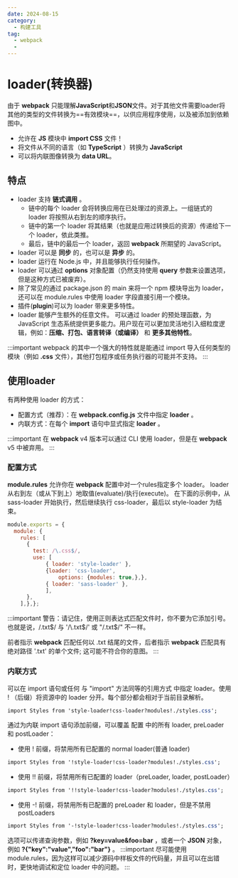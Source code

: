 ```yaml
---
date: 2024-08-15
category:
  - 构建工具
tag:
  - webpack
  - 
---
```



# loader(转换器)

由于 **webpack** 只能理解**JavaScript**和**JSON**文件。对于其他文件需要loader将其他的类型的文件转换为==有效模块==，以供应用程序使用，以及被添加到依赖图中。
- 允许在 **JS** 模块中 **import CSS** 文件！
- 将文件从不同的语言（如 **TypeScript** ）转换为 **JavaScript** 
- 可以将内联图像转换为 **data URL**。

## 特点
- loader 支持 **链式调用** 。
    - 链中的每个 loader 会将转换应用在已处理过的资源上。一组链式的 loader 将按照从右到左的顺序执行。
    - 链中的第一个 loader 将其结果（也就是应用过转换后的资源）传递给下一个 loader，依此类推。
    - 最后，链中的最后一个 loader，返回 **webpack** 所期望的 JavaScript。
- loader 可以是 **同步** 的，也可以是 **异步** 的。
- loader 运行在 Node.js 中，并且能够执行任何操作。
- loader 可以通过 **options** 对象配置（仍然支持使用 **query** 参数来设置选项，但是这种方式已被废弃）。
- 除了常见的通过 package.json 的 main 来将一个 npm 模块导出为 loader，还可以在 module.rules 中使用 loader 字段直接引用一个模块。
- 插件(**plugin**)可以为 loader 带来更多特性。
- loader 能够产生额外的任意文件。
可以通过 loader 的预处理函数，为 JavaScript 生态系统提供更多能力。用户现在可以更加灵活地引入细粒度逻辑，例如：**压缩、打包、语言转译（或编译）** 和 **更多其他特性**。

:::important 
webpack 的其中一个强大的特性就是能通过 import 导入任何类型的模块（例如 **.css** 文件），其他打包程序或任务执行器的可能并不支持。
:::

## 使用loader
有两种使用 loader 的方式：
- 配置方式（推荐）：在 **webpack.config.js** 文件中指定 **loader** 。
- 内联方式：在每个 **import** 语句中显式指定 **loader** 。

:::important
在 **webpack** v4 版本可以通过 CLI 使用 loader，但是在 **webpack** v5 中被弃用。
:::

### 配置方式
**module.rules** 允许你在 **webpack** 配置中对一个rules指定多个 loader。 
loader 从右到左（或从下到上）地取值(evaluate)/执行(execute)。
在下面的示例中，从 sass-loader 开始执行，然后继续执行 css-loader，最后以 style-loader 为结束。
```js
module.exports = {
  module: {
    rules: [
      {
        test: /\.css$/,
        use: [
            { loader: 'style-loader' },
            {loader: 'css-loader',
                options: {modules: true,},},
            { loader: 'sass-loader' },
            ],
      },
    ],},};
```
:::important 
警告：请记住，使用正则表达式匹配文件时，你不要为它添加引号。也就是说，/\.txt$/ 与 '/\.txt$/' 或 "/\.txt$/" 不一样。

前者指示 **webpack** 匹配任何以 .txt 结尾的文件，后者指示 **webpack** 匹配具有绝对路径 '.txt' 的单个文件; 这可能不符合你的意图。
:::

### 内联方式
可以在 import 语句或任何 与 "import" 方法同等的引用方式 中指定 loader。使用 ! （后缀）将资源中的 loader 分开。每个部分都会相对于当前目录解析。
```css
import Styles from 'style-loader!css-loader?modules!./styles.css';
```
通过为内联 import 语句添加前缀，可以覆盖 配置 中的所有 loader, preLoader 和 postLoader：
- 使用 ! 前缀，将禁用所有已配置的 normal loader(普通 loader)
```css
import Styles from '!style-loader!css-loader?modules!./styles.css';
```
- 使用 !! 前缀，将禁用所有已配置的 loader（preLoader, loader, postLoader）
```css
import Styles from '!!style-loader!css-loader?modules!./styles.css';
```
- 使用 -! 前缀，将禁用所有已配置的 preLoader 和 loader，但是不禁用 postLoaders
```css
import Styles from '-!style-loader!css-loader?modules!./styles.css';
```
选项可以传递查询参数，例如 **?key=value&foo=bar** ，或者一个 **JSON** 对象，例如 **?{"key":"value","foo":"bar"}** 。
:::important
尽可能使用 module.rules，因为这样可以减少源码中样板文件的代码量，并且可以在出错时，更快地调试和定位 loader 中的问题。
:::


